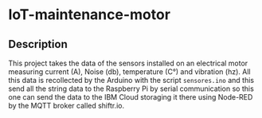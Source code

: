 # IoT-maintenance-motor

## Description
This project takes the data of the sensors installed on an electrical motor measuring
current (A), Noise (db), temperature (C°) and vibration (hz).
All this data is recollected by the Arduino with the script `sensores.ino` and this 
send all the string data to the Raspberry Pi by serial communication so this one can 
send the data to the IBM Cloud storaging it there using Node-RED by the MQTT broker called 
shiftr.io.
